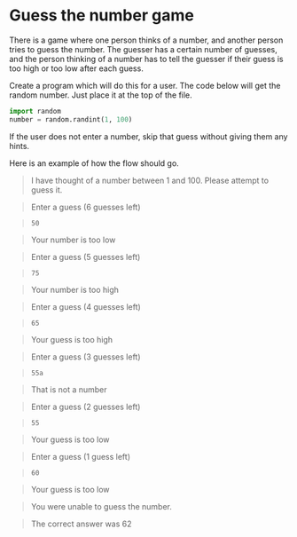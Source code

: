 # Guess the number game
There is a game where one person thinks of a number, and another person tries to guess the number.
The guesser has a certain number of guesses,
and the person thinking of a number has to tell the guesser if their guess is too high or too low after each guess.

Create a program which will do this for a user. The code below will get the random number. Just place it at the top of the file.
```python
import random
number = random.randint(1, 100)
```
If the user does not enter a number, skip that guess without giving them any hints.

Here is an example of how the flow should go.

> I have thought of a number between 1 and 100. Please attempt to guess it.

> Enter a guess (6 guesses left)

> `50`

> Your number is too low

> Enter a guess (5 guesses left)

> `75`

> Your number is too high

> Enter a guess (4 guesses left)

> `65`

> Your guess is too high

> Enter a guess (3 guesses left)

> `55a`

> That is not a number

> Enter a guess (2 guesses left)

> `55`

> Your guess is too low

> Enter a guess (1 guess left)

> `60`

> Your guess is too low

> You were unable to guess the number.

> The correct answer was 62
